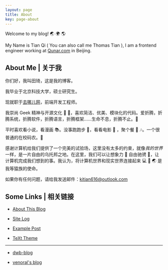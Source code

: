```yaml
---
layout: page
title: About
key: page-about
---
```

Welcome to my blog! :earth_asia: :earth_africa: :earth_americas:

My Name is Tian Qi ( You can also call me Thomas Tian ), I am a frontend engineer working at [Qunar.com](https://www.qunar.com) in Beijing.

<!--more-->

## About Me | 关于我

你们好，我叫田琦，这是我的博客。

我毕业于北京科技大学，硕士研究生。

现就职于[去哪儿网](https://www.qunar.com)，前端开发工程师。

我崇尚 Geek 精神与开源文化 :robot: :robot:，喜欢简洁、优美、模块化的代码。爱折腾，折腾系统，折腾软件，折腾语言，折腾框架……生命不息，折腾不止。:muscle:

平时喜欢看小说，看漫画 :books:。没事跑跑步 :runner:，看看电影 :movie_camera: ，聚个餐 :rice: :notes:。一个很普通的在校码农。:see_no_evil:

感谢计算机给我们提供了一个完美的试验场，这里没有太多的约束，就像*我的世界*一样，是一片自由的乌托邦之地。在这里，我们可以让想象力 :thought_balloon: 自由驰骋 :rocket:，让计算机完成我们想到的事。我认为，将计算机世界和现实世界连接起来 :computer: :link: :earth_asia: 是我等猿族的使命。

如果你有任何问题，请给我发送邮件：[kitian616@outlook.com](mailto://kitian616@outlook.com)

## Some Links | 相关链接

- [About This Blog](/blog/2015/10/14/about-this-blog.html)

- [Site Log](/blog/site-log.html)

- [Example Post](/blog/examples/example_post.html)

- [TeXt Theme](https://github.com/kitian616/jekyll-TeXt-theme)

---

- [dwb-blog](http://dwbbb.com/)

- [venoral's blog](http://www.cnblogs.com/venoral)